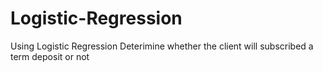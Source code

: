# Logistic-Regression

Using Logistic Regression Deterimine whether the client will subscribed a term deposit or not 
